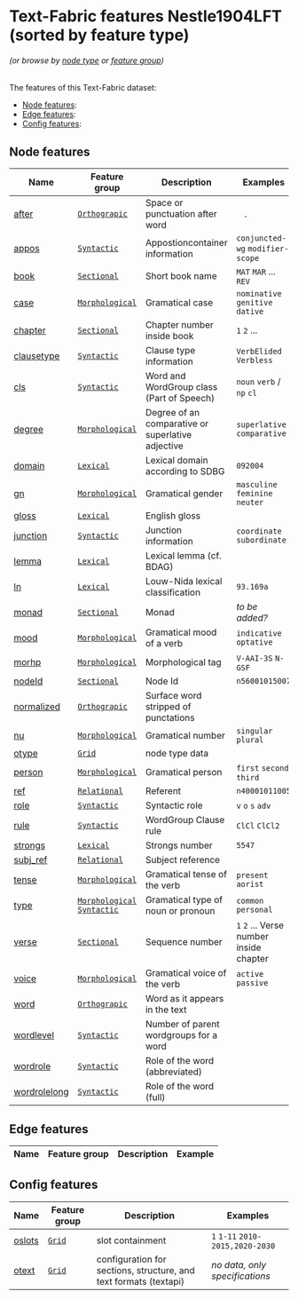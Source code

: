 # Text-Fabric features Nestle1904LFT (sorted by feature type)
###### *(or browse by [node type](featuresbynodetype.md#readme) or [feature group](featuresbygroup.md#readme))*

The features of this Text-Fabric dataset:

* [Node features](#node-features):
* [Edge features](#edge-features):
* [Config features](#config-features):

## Node features

Name | Feature group | Description | Examples
---|---|---| ---
[after](after.md#readme) | [`Orthograpic`](featuresbygroup.md#orthograpic-features) |Space or punctuation after word | ` ` `.`
[appos](appos.md#readme) | [`Syntactic`](featuresbygroup.md#syntactic-features) | Appostioncontainer information | `conjuncted-wg` `modifier-scope`
[book](book.md#readme) | [`Sectional`](featuresbygroup.md#sectional-features) | Short book name | `MAT` `MAR` ... `REV`
[case](case.md#readme) | [`Morphological`](featuresbygroup.md#morphological-features) |  Gramatical case | `nominative` `genitive` `dative`
[chapter](chapter.md#readme) | [`Sectional`](featuresbygroup.md#sectional-features) | Chapter number inside book | `1` `2` ...
[clausetype](clausetype.md#readme) | [`Syntactic`](featuresbygroup.md#syntactic-features) | Clause type information | `VerbElided` `Verbless`
[cls](cls.md#readme) | [`Syntactic`](featuresbygroup.md#syntactic-features) | Word and WordGroup class (Part of Speech) | `noun` `verb` / `np` `cl`
[degree](degree.md#readme) | [`Morphological`](featuresbygroup.md#morphological-features) | Degree of an comparative or superlative adjective | `superlative` `comparative`
[domain](domain.md#readme) | [`Lexical`](featuresbygroup.md#lexical-features) | Lexical domain according to SDBG | `092004`
[gn](gn.md#readme) | [`Morphological`](featuresbygroup.md#morphological-features) | Gramatical gender | `masculine` `feminine` `neuter`
[gloss](gloss.md#readme) | [`Lexical`](featuresbygroup.md#lexical-features) | English gloss | 
[junction](junction.md#readme) | [`Syntactic`](featuresbygroup.md#syntactic-features) | Junction information | `coordinate` `subordinate` 
[lemma](lemma.md#readme) | [`Lexical`](featuresbygroup.md#lexical-features) | Lexical lemma (cf. BDAG) |
[ln](ln.md#readme) |  [`Lexical`](featuresbygroup.md#lexical-features) | Louw-Nida lexical classification | `93.169a`
[monad](monad.md#readme) | [`Sectional`](featuresbygroup.md#sectional-features)| Monad | *to be added?*
[mood](mood.md#readme) | [`Morphological`](featuresbygroup.md#morphological-features) | Gramatical mood of a verb | `indicative` `optative `
[morhp](morph.md#readme) | [`Morphological`](featuresbygroup.md#morphological-features) |  Morphological tag | `V-AAI-3S` `N-GSF`
[nodeId](nodeId.md#readme) | [`Sectional`](featuresbygroup.md#sectional-features) | Node Id | `n56001015007`
[normalized](normalized.md#readme) | [`Orthograpic`](featuresbygroup.md#orthograpic-features) | Surface word stripped of punctations |
[nu](nu.md#readme) | [`Morphological`](featuresbygroup.md#morphological-features) | Gramatical number| `singular` `plural`
[otype](otype.md) | [`Grid`](featuresbygroup.md#grid-features) | node type data | 
[person](person.md#readme) | [`Morphological`](featuresbygroup.md#morphological-features) | Gramatical person | `first` `second` `third`
[ref](ref.md#readme) | [`Relational`](featuresbygroup.md#relational-features) | Referent | `n40001011005`
[role](role.md#readme) | [`Syntactic`](featuresbygroup.md#syntactic-features) | Syntactic role | `v` `o` `s` `adv`
[rule](crule.md#readme) | [`Syntactic`](featuresbygroup.md#syntactic-features) | WordGroup Clause rule | `ClCl` `ClCl2`
[strongs](strongs.md#readme) | [`Lexical`](featuresbygroup.md#lexical-features) | Strongs number | `5547`
[subj_ref](subj_ref.md#readme) | [`Relational`](featuresbygroup.md#relational-features) | Subject reference |
[tense](tense.md#readme) | [`Morphological`](featuresbygroup.md#morphological-features) |  Gramatical tense of the verb | `present` `aorist`
[type](type.md#readme) | [`Morphological`](featuresbygroup.md#morphological-features) [`Syntactic`](featuresbygroup.md#syntactic-features) | Gramatical type of noun or pronoun | `common` `personal`
[verse](verse.md#readme) | [`Sectional`](featuresbygroup.md#sectional-features) | Sequence number  | `1` `2` ...   Verse number inside chapter | `1` `2`
[voice](voice.md#readme) | [`Morphological`](featuresbygroup.md#morphological-features) | Gramatical voice of the verb | `active` `passive`
[word](word.md#readme) | [`Orthograpic`](featuresbygroup.md#orthograpic-features) | Word as it appears in the text | 
[wordlevel](wordlevel.md#readme) | [`Syntactic`](featuresbygroup.md#syntactic-features) | Number of parent wordgroups for a word | 
[wordrole](wordrole.md#readme) | [`Syntactic`](featuresbygroup.md#syntactic-features) | Role of the word (abbreviated) | 
[wordrolelong](wordrolelong.md#readme) | [`Syntactic`](featuresbygroup.md#syntactic-features)| Role of the word (full) | 
## Edge features

Name | Feature group |Description | Example
--- | --- | --- | ---

## Config features

Name | Feature group | Description| Examples
---|---|---| ---
[oslots](oslots.md) | [`Grid`](featuresbygroup.md#grid-features) | slot containment | `1` `1-11` `2010-2015,2020-2030`
[otext](otext.md) | [`Grid`](featuresbygroup.md#grid-features) | configuration for sections, structure, and text formats (textapi) | *no data, only specifications*  


